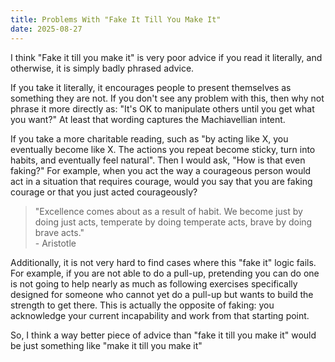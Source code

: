 ```yaml
---
title: Problems With "Fake It Till You Make It"
date: 2025-08-27
---
```


I think "Fake it till you make it" is very poor advice if you read it literally, and otherwise, it is simply badly phrased advice.

If you take it literally, it encourages people to present themselves as something they are not. If you don't see any problem with this, then why not phrase it more directly as: "It's OK to manipulate others until you get what you want?" At least that wording captures the Machiavellian intent.

If you take a more charitable reading, such as "by acting like X, you eventually become like X. The actions you repeat become sticky, turn into habits, and eventually feel natural". Then I would ask, "How is that even faking?" For example, when you act the way a courageous person would act in a situation that requires courage, would you say that you are faking courage or that you just acted courageously?

> "Excellence comes about as a result of habit. We become just by doing just acts, temperate by doing temperate acts, brave by doing brave acts." \
> \- Aristotle

Additionally, it is not very hard to find cases where this "fake it" logic fails. For example, if you are not able to do a pull-up, pretending you can do one is not going to help nearly as much as following exercises specifically designed for someone who cannot yet do a pull-up but wants to build the strength to get there. This is actually the opposite of faking: you acknowledge your current incapability and work from that starting point.

So, I think a way better piece of advice than "fake it till you make it" would be just something like "make it till you make it"
